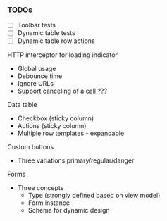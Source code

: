 ### TODOs


- [ ] Toolbar tests
- [ ] Dynamic table tests
- [ ] Dynamic table row actions

HTTP interceptor for loading indicator
- Global usage
- Debounce time
- Ignore URLs
- Support canceling of a call ???

Data table
- Checkbox (sticky column)
- Actions (sticky column)
- Multiple row templates - expandable

Custom buttons
- Three variations primary/regular/danger

Forms
- Three concepts
  - Type (strongly defined based on view model)
  - Form instance
  - Schema for dynamic design
